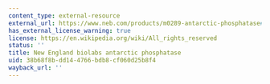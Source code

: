 ```yaml
---
content_type: external-resource
external_url: https://www.neb.com/products/m0289-antarctic-phosphatase#Product%20Information
has_external_license_warning: true
license: https://en.wikipedia.org/wiki/All_rights_reserved
status: ''
title: New England biolabs antarctic phosphatase
uid: 38b68f8b-dd14-4766-bdb8-cf060d25b8f4
wayback_url: ''
---
```

